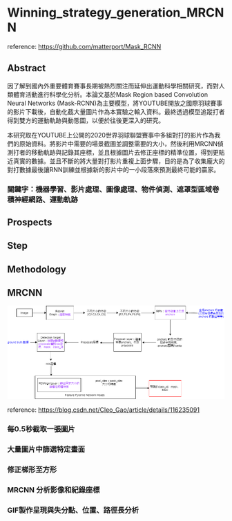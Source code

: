 # Winning_strategy_generation_MRCNN
reference: https://github.com/matterport/Mask_RCNN
## Abstract
因了解到國內外重要體育賽事長期被熱烈關注而延伸出運動科學相關研究，而對人類體育活動進行科學化分析。本論文基於Mask Region based Convolution Neural Networks (Mask-RCNN)為主要模型，將YOUTUBE開放之國際羽球賽事的影片下載後，自動化截大量圖片作為本實驗之輸入資料。最終透過模型追蹤打者得到雙方的運動軌跡與動態圖，以便於往後更深入的研究。

本研究取在YOUTUBE上公開的2020世界羽球聯盟賽事中多組對打的影片作為我們的原始資料。將影片中需要的場景截圖並調整需要的大小，然後利用MRCNN偵測打者的移動軌跡與記錄其座標，並且根據圖片去修正座標的精準位置，得到更貼近真實的數據。並且不斷的將大量對打影片重複上面步驟，目的是為了收集龐大的對打數據最後讓RNN訓練並根據新的影片中的一小段落來預測最終可能的贏家。

### 關鍵字：機器學習、影片處理、圖像處理、物件偵測、遮罩型區域卷積神經網路、運動軌跡

## Prospects

## Step

## Methodology

## MRCNN
<center><img src='./results/pic.png' width='1000px'></center>

reference: https://blog.csdn.net/Cleo_Gao/article/details/116235091


### 每0.5秒截取一張圖片
### 大量圖片中篩選特定畫面
### 修正梯形至方形
### MRCNN 分析影像和紀錄座標
### GIF製作呈現與失分點、位置、路徑長分析
